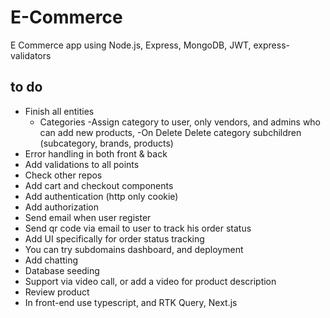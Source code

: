 # E-Commerce
E Commerce app using Node.js, Express, MongoDB, JWT, express-validators

## to do 
 - Finish all entities 
   - Categories 
        -Assign category to user, only vendors, and admins who can add new products, 
        -On Delete Delete category subchildren (subcategory, brands, products)
 - Error handling in both front & back
 - Add validations to all points 
 - Check other repos 
 - Add cart and checkout components
 - Add authentication (http only cookie)
 - Add authorization 
 - Send email when user register 
 - Send qr code via email to user to track his order status 
 - Add UI specifically for order status tracking 
 - You can try subdomains dashboard, and deployment 
 - Add chatting 
 - Database seeding 
 - Support via video call, or add a video for product description 
 - Review product
 - In front-end use typescript, and RTK Query, Next.js
